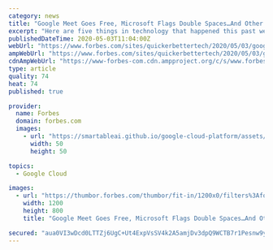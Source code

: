 ```yaml
---
category: news
title: "Google Meet Goes Free, Microsoft Flags Double Spaces…And Other Small Business Tech News"
excerpt: "Here are five things in technology that happened this past week and how they affect your business. Did you miss them?"
publishedDateTime: 2020-05-03T11:04:00Z
webUrl: "https://www.forbes.com/sites/quickerbettertech/2020/05/03/google-meet-goes-free-microsoft-flags-double-spacesand-other-small-business-tech-news/"
ampWebUrl: "https://www.forbes.com/sites/quickerbettertech/2020/05/03/google-meet-goes-free-microsoft-flags-double-spacesand-other-small-business-tech-news/amp/"
cdnAmpWebUrl: "https://www-forbes-com.cdn.ampproject.org/c/s/www.forbes.com/sites/quickerbettertech/2020/05/03/google-meet-goes-free-microsoft-flags-double-spacesand-other-small-business-tech-news/amp/"
type: article
quality: 74
heat: 74
published: true

provider:
  name: Forbes
  domain: forbes.com
  images:
    - url: "https://smartableai.github.io/google-cloud-platform/assets/images/organizations/forbes.com-50x50.jpg"
      width: 50
      height: 50

topics:
  - Google Cloud

images:
  - url: "https://thumbor.forbes.com/thumbor/fit-in/1200x0/filters%3Aformat%28jpg%29/https%3A%2F%2Fspecials-images.forbesimg.com%2Fimageserve%2F1211058701%2F0x0.jpg"
    width: 1200
    height: 800
    title: "Google Meet Goes Free, Microsoft Flags Double Spaces…And Other Small Business Tech News"

secured: "aua0VI3wDcd0LTTZj6UgC+Ut4ExpVsSV4k2A5amjDv3dpQ9WCTB7r1Pesnw9ymHicgOcqa/JheZvkymVVlB8OO/YYK6a7ejGMDxyZkgMZSOe9azpxDFrSorfD/V1laT3uwHYz44xP7q5MjzjJokFFxOnJcgtkWmWfsOlcCkAwAhAzt+ppdxGn55HJdpBU3khxAaFUEAx0IVyR++Yhqd0aAduHwJIOTC96x6Awy392lId7d9u8jHb2oa+vHmvkggs86YyiGEDaHVHXLu1vCV3xUeGYmrfQrQY+HmftXhCTj1bJGYET9gYFEBQDYWNsf23;02nGph4ISYCVlMS0SjNcfQ=="
---
```


